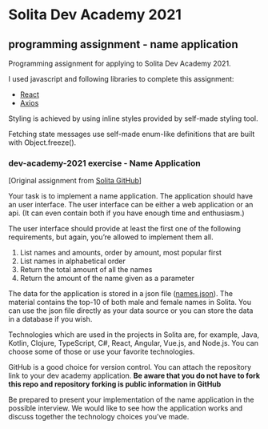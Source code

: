 
# Solita Dev Academy 2021

## programming assignment - name application

Programming assignment for applying to Solita Dev Academy 2021.

I used javascript and following libraries to complete this assignment:

- [React](https://reactjs.org)
- [Axios](https://github.com/axios/axios)

Styling is achieved by using inline styles provided by self-made styling tool.

Fetching state messages use self-made enum-like definitions that are built with Object.freeze().

### dev-academy-2021 exercise - Name Application 

[Original assignment from [Solita GitHub](https://github.com/solita/dev-academy-2020/)]

Your task is to implement a name application. The application should have an user interface. The user interface can be either a web application or an api. (It can even contain both if you have enough time and enthusiasm.) 

The user interface should provide at least the first one of the following requirements, but again, you’re allowed to implement them all.
1. List names and amounts, order by amount, most popular first
2. List names in alphabetical order
3. Return the total amount of all the names
4. Return the amount of the name given as a parameter

The data for the application is stored in a json file ([names.json](https://github.com/solita/dev-academy-2020/blob/main/names.json)). The material contains the top-10 of both male and female names in Solita. You can use the json file directly as your data source or you can store the data in a database if you wish.

Technologies which are used in the projects in Solita are, for example, Java, Kotlin, Clojure, TypeScript, C#, React, Angular, Vue.js, and Node.js. You can choose some of those or use your favorite technologies.

GitHub is a good choice for version control. You can attach the repository link to your dev academy application. **Be aware that you do not have to fork this repo and repository forking is public information in GitHub**

Be prepared to present your implementation of the name application in the possible interview. We would like to see how the application works and discuss together the technology choices you’ve made.